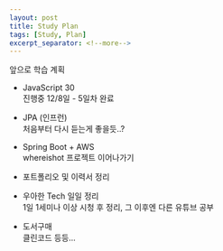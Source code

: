 ```yaml
---
layout: post
title: Study Plan
tags: [Study, Plan]
excerpt_separator: <!--more-->
---
```


앞으로 학습 계획
<br>
* JavaScript 30
<br>진행중 12/8일 - 5일차 완료

* JPA (인프런)
<br>처음부터 다시 듣는게 좋을듯..?

* Spring Boot + AWS
<br>whereishot 프로젝트 이어나가기

* 포트폴리오 및 이력서 정리

* 우아한 Tech 일일 정리
<br>1일 1세미나 이상 시청 후 정리, 그 이후엔 다른 유튜브 공부

* 도서구매
<br>클린코드 등등...